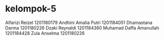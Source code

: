 # kelompok-5
Alfarizi Reizel           1201180179
Andhini Amalia Putri      1201184051 
Dhamastana Darma          1201180226
Dzaki Reynaldi            1201184360
Muhamad Daffa Amanullah   1201184428
Zula Anselma              1201180226
